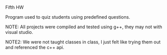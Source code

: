 Fifth HW

Program used to quiz students using predefined questions.

NOTE: All projects were compiled and tested using g++, they may not with visual studio.

NOTE2: We were not taught classes in class, I just felt like trying them out and referenced the c++ api.
